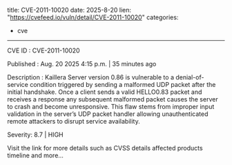  
title: CVE-2011-10020
date: 2025-8-20
lien: "https://cvefeed.io/vuln/detail/CVE-2011-10020"
categories:
  - cve
---

CVE ID : CVE-2011-10020

Published :  Aug. 20
2025
4:15 p.m. | 35 minutes ago

Description : Kaillera Server version 0.86 is vulnerable to a denial-of-service condition triggered by sending a malformed UDP packet after the initial handshake. Once a client sends a valid HELLO0.83 packet and receives a response
any subsequent malformed packet causes the server to crash and become unresponsive. This flaw stems from improper input validation in the server’s UDP packet handler
allowing unauthenticated remote attackers to disrupt service availability.

Severity: 8.7 | HIGH

Visit the link for more details
such as CVSS details
affected products
timeline
and more...
